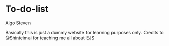 # To-do-list
Algo Steven

Basically this is just a dummy website for learning purposes only. Credits to @Shinteimai for teaching me all about EJS
